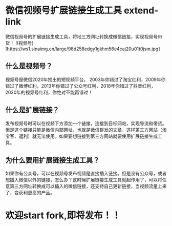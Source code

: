# 微信视频号扩展链接生成工具 extend-link
微信视频号的扩展链接生成工具，将地三方网址转换成微信链接，实现视频号带货！
!(视频号)[https://ws1.sinaimg.cn/large/98d258edgy1gkhm56e4caj20u01t0jsm.jpg]

## 什么是视频号？
视频号是微信2020年推出的短视频平台。
2003年你错过了淘宝红利，2009年你错过了微博红利，2013年你错过了公众号红利，2018年你错过了抖音红利，2020年的视频号红利，你绝对不能再错过！

## 什么是扩展链接？
发布视频号时可以在视频下方添加一个链接，连接到目标网站，实现导流和带货。但是这个链接只能是微信内部网址，也就是微信群发的文章，这样第三方网站（淘宝客、返利）就无法使用。如果要想链接到第三方网站就要使用扩展链接生成工具。

## 为什么要用扩展链接生成工具？
如果你有公众号，可以在视频号发布视频是直接插入链接。但是没有公众号，或者想插入微信以外的链接，怎么办？这时候扩展链接生成工具就起作用了，可以将任意第三方网址转换成可以插入的微信链接，还支持自己更新链接，当视频流量上来了，变获利更高的产品。

# 欢迎start fork,即将发布！！
